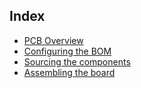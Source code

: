 
## Index
* [PCB Overview](#pcb_overview)
* [Configuring the BOM](#configuring_bom)
* [Sourcing the components](#sourcing_components)
* [Assembling the board](#assembly_overview)
